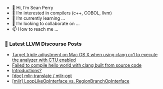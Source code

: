 - 👋 Hi, I’m Sean Perry
- 👀 I’m interested in compilers (c++, COBOL, llvm)
- 🌱 I’m currently learning ...
- 💞️ I’m looking to collaborate on ...
- 📫 How to reach me ...

<!---
s66perry/s66perry is a ✨ special ✨ repository because its `README.md` (this file) appears on your GitHub profile.
You can click the Preview link to take a look at your changes.
--->
### 📕 Latest LLVM Discourse Posts

<!-- DISCOURSE-LLVM:START -->
- [Target triple adjustment on Mac OS X when using clang cc1 to execute the analyzer with CTU enabled](https://discourse.llvm.org/t/target-triple-adjustment-on-mac-os-x-when-using-clang-cc1-to-execute-the-analyzer-with-ctu-enabled/60762/1)
- [Failed to compile hello world with clang built from source code](https://discourse.llvm.org/t/failed-to-compile-hello-world-with-clang-built-from-source-code/2375/14)
- [Introductions?](https://discourse.llvm.org/t/introductions/60760/1)
- [[doc] mlir-translate / mlir-opt](https://discourse.llvm.org/t/doc-mlir-translate-mlir-opt/60751/3)
- [[mlir] LoopLikeOpInterface vs. RegionBranchOpInterface](https://discourse.llvm.org/t/mlir-looplikeopinterface-vs-regionbranchopinterface/60494/11)
<!-- DISCOURSE-LLVM:END -->
